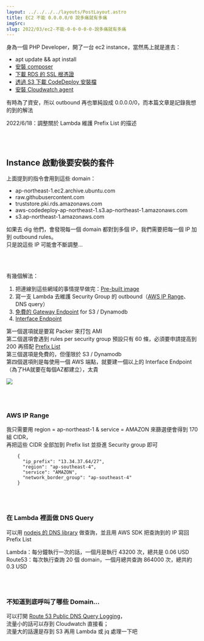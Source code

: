 ```yaml
---
layout: ../../../../layouts/PostLayout.astro
title: EC2 不能 0.0.0.0/0 說多痛就有多痛
imgSrc: 
slug: 2022/03/ec2-不能-0-0-0-0-0-說多痛就有多痛
---
```


  
身為一個 PHP Developer，開了一台 ec2 instance，當然馬上就是進去：



  
- apt update && apt install  
- [安裝 composer](https://getcomposer.org/download/)  
- [下載 RDS 的 SSL 根憑證](https://docs.aws.amazon.com/zh_tw/AmazonRDS/latest/UserGuide/UsingWithRDS.SSL.html)  
- [透過 S3 下載 CodeDeploy 安裝檔](https://docs.aws.amazon.com/codedeploy/latest/userguide/codedeploy-agent-operations-install-cli.html)  
- [安裝 Cloudwatch agent](https://docs.aws.amazon.com/zh_tw/AmazonCloudWatch/latest/monitoring/install-CloudWatch-Agent-commandline-fleet.html)



  
有時為了資安，所以 outbound 再也單純設成 0.0.0.0/0，而本篇文章是記錄我想的到的解法



  
2022/6/18：調整關於 Lambda 維護 Prefix List 的描述







<br><br>



  
## Instance 啟動後要安裝的套件



  
上面提到的指令會用到這些 domain：



  
- ap-northeast-1.ec2.archive.ubuntu.com  
- raw.githubusercontent.com  
- truststore.pki.rds.amazonaws.com  
- aws-codedeploy-ap-northeast-1.s3.ap-northeast-1.amazonaws.com  
- s3.ap-northeast-1.amazonaws.com



  
如果去 dig 他們，會發現每一個 domain 都對到多個 IP，我們需要把每一個 IP 加到 outbound rules。<br>
只是說這些 IP 可能會不斷調整…



<br><br>



  
有幾個解法：



  
1. 把連線到這些網域的事情提早做完：[Pre-built image](https://blog.artyomliou.ninja/2022/03/%e7%94%a8-packer-%e6%8a%8a%e8%a3%bd%e4%bd%9c-ami-%e7%9a%84%e9%81%8e%e7%a8%8b%e8%87%aa%e5%8b%95%e5%8c%96/)  
2. 寫一支 Lambda 去維護 Security Group 的 outbound（[AWS IP Range](https://docs.aws.amazon.com/zh_tw/general/latest/gr/aws-ip-ranges.html)、DNS query）  
3. [免費的 Gateway Endpoint](https://docs.aws.amazon.com/zh_tw/vpc/latest/privatelink/vpce-gateway.html#gateway-endpoint-pricing) for S3 / Dynamodb  
4. [Interface Endpoint](https://aws.amazon.com/tw/privatelink/pricing/)



  
第一個選項就是要寫 Packer 來打包 AMI<br>
第二個選項會遇到 rules per security group 預設只有 60 條，必須要申請提高到 200 再搭配 [Prefix List](https://blog.gslin.org/archives/2020/07/01/9596/%E9%9B%9E%E8%82%8B%E5%8A%9F%E8%83%BD%EF%BC%9Aaws-%E6%8E%A8%E5%87%BA-managed-prefix-lists-%E7%AE%A1%E7%90%86-ip-%E5%88%97%E8%A1%A8/)<br>
第三個選項是免費的，但僅限於 S3 / Dynamodb<br>
第四個選項則是每使用一個 AWS 端點，就要建一個以上的 Interface Endpoint（為了HA就要在每個AZ都建立），太貴



![](/wp-content/uploads/2022/03/Screenshot-2022-03-27-at-16-00-07-Amazon-VPC-quotas-Amazon-Virtual-Private-Cloud-1024x403.png)



<br><br>



  
### AWS IP Range



  
我只需要用 region = ap-northeast-1 & service = AMAZON 來篩選便會得到 170 組 CIDR，<br>
再把這些 CIDR 全部加到 Prefix list 並掛進 Security group 即可



  
```
    {
      "ip_prefix": "13.34.37.64/27",
      "region": "ap-southeast-4",
      "service": "AMAZON",
      "network_border_group": "ap-southeast-4"
    }
```



<br><br>



  
### 在 Lambda 裡面做 DNS Query



  
可以用 [nodejs 的 DNS library](https://nodejs.org/api/dns.html#dnspromisesresolve4hostname-options) 做查詢，並且用 AWS SDK 把查詢到的 IP 寫回 Prefix List



  
Lambda：每分鐘執行一次的話，一個月是執行 43200 次，總共是 0.06 USD<br>
Route53：每次執行查詢 20 個 domain，一個月總共查詢 864000 次，總共約 0.3 USD



<br><br>



  
### 不知道到底呼叫了哪些 Domain…



  
可以打開 [Route 53 Public DNS Query Logging](https://docs.aws.amazon.com/zh_tw/Route53/latest/DeveloperGuide/query-logs.html)，<br>
流量小的話可以存到 Cloudwatch 直接看；<br>
流量大的話還是存到 S3 再用 Lambda 或 jq 處理一下吧
